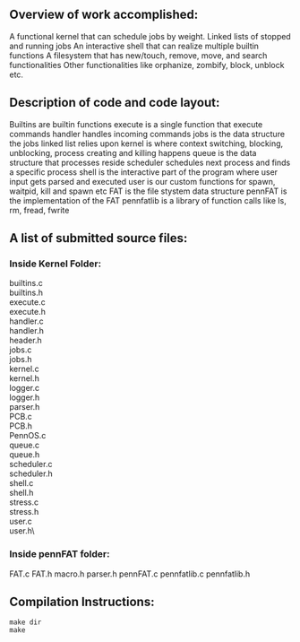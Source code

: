 ## Overview of work accomplished:
A functional kernel that can schedule jobs by weight. 
Linked lists of stopped and running jobs
An interactive shell that can realize multiple builtin functions
A filesystem that has new/touch, remove, move, and search functionalities
Other functionalities like orphanize, zombify, block, unblock etc.

## Description of code and code layout:
Builtins are builtin functions
execute is a single function that execute commands
handler handles incoming commands
jobs is the data structure the jobs linked list relies upon
kernel is where context switching, blocking, unblocking, process creating and killing happens
queue is the data structure that processes reside
scheduler schedules next process and finds a specific process
shell is the interactive part of the program where user input gets parsed and executed
user is our custom functions for spawn, waitpid, kill and spawn etc
FAT is the file stystem data structure
pennFAT is the implementation of the FAT
pennfatlib is a library of function calls like ls, rm, fread, fwrite

## A list of submitted source files:
### Inside Kernel Folder: 
builtins.c\
builtins.h\
execute.c\
execute.h\
handler.c\
handler.h\
header.h\
jobs.c\
jobs.h\
kernel.c\
kernel.h\
logger.c\
logger.h\
parser.h\
PCB.c\
PCB.h\
PennOS.c\
queue.c\
queue.h\
scheduler.c\
scheduler.h\
shell.c\
shell.h\
stress.c\
stress.h\
user.c\
user.h\
### Inside pennFAT folder:
FAT.c
FAT.h
macro.h
parser.h
pennFAT.c
pennfatlib.c
pennfatlib.h

## Compilation Instructions:
```
make dir
make
```
